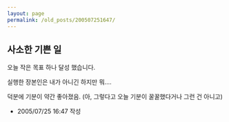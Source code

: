 ```yaml
---
layout: page
permalink: /old_posts/200507251647/
---
```


## 사소한 기쁜 일


오늘 작은 목표 하나 달성 했습니다.

실행한 장본인은 내가 아니긴 하지만 뭐....

덕분에 기분이 약간 좋아졌음. (아, 그렇다고 오늘 기분이 꿀꿀했다거나 그런 건 아니고)







- 2005/07/25 16:47 작성